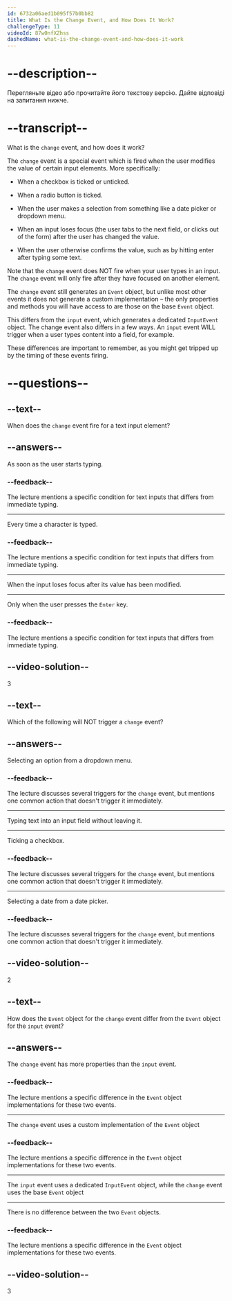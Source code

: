```yaml
---
id: 6732a06aed1b095f57b0bb82
title: What Is the Change Event, and How Does It Work?
challengeType: 11
videoId: 87w0nfXZhss
dashedName: what-is-the-change-event-and-how-does-it-work
---
```


# --description--

Перегляньте відео або прочитайте його текстову версію. Дайте відповіді на запитання нижче.

# --transcript--

What is the `change` event, and how does it work?

The `change` event is a special event which is fired when the user modifies the value of certain input elements. More specifically:

- When a checkbox is ticked or unticked.

- When a radio button is ticked.

- When the user makes a selection from something like a date picker or dropdown menu.

- When an input loses focus (the user tabs to the next field, or clicks out of the form) after the user has changed the value.

- When the user otherwise confirms the value, such as by hitting enter after typing some text.

Note that the `change` event does NOT fire when your user types in an input. The `change` event will only fire after they have focused on another element.

The `change` event still generates an `Event` object, but unlike most other events it does not generate a custom implementation – the only properties and methods you will have access to are those on the base `Event` object.

This differs from the `input` event, which generates a dedicated `InputEvent` object. The change event also differs in a few ways. An `input` event WILL trigger when a user types content into a field, for example.

These differences are important to remember, as you might get tripped up by the timing of these events firing.


# --questions--

## --text--

When does the `change` event fire for a text input element?

## --answers--

As soon as the user starts typing.

### --feedback--

The lecture mentions a specific condition for text inputs that differs from immediate typing.

---

Every time a character is typed.

### --feedback--

The lecture mentions a specific condition for text inputs that differs from immediate typing.

---

When the input loses focus after its value has been modified.

---

Only when the user presses the `Enter` key.

### --feedback--

The lecture mentions a specific condition for text inputs that differs from immediate typing.

## --video-solution--

3

## --text--

Which of the following will NOT trigger a `change` event?

## --answers--

Selecting an option from a dropdown menu.

### --feedback--

The lecture discusses several triggers for the `change` event, but mentions one common action that doesn't trigger it immediately.

---

Typing text into an input field without leaving it.

---

Ticking a checkbox.

### --feedback--

The lecture discusses several triggers for the `change` event, but mentions one common action that doesn't trigger it immediately.

---

Selecting a date from a date picker.

### --feedback--

The lecture discusses several triggers for the `change` event, but mentions one common action that doesn't trigger it immediately.

## --video-solution--

2

## --text--

How does the `Event` object for the `change` event differ from the `Event` object for the `input` event?

## --answers--

The `change` event has more properties than the `input` event.

### --feedback--

The lecture mentions a specific difference in the `Event` object implementations for these two events.

---

The `change` event uses a custom implementation of the `Event` object

### --feedback--

The lecture mentions a specific difference in the `Event` object implementations for these two events.

---

The `input` event uses a dedicated `InputEvent` object, while the `change` event uses the base `Event` object

---

There is no difference between the two `Event` objects.

### --feedback--

The lecture mentions a specific difference in the `Event` object implementations for these two events.

## --video-solution--

3
